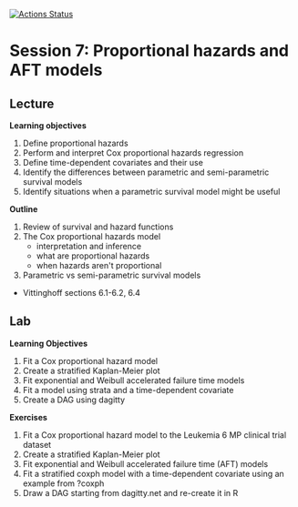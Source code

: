 <!-- badges: start -->
[![Actions Status](https://github.com/waldronbios2/session8/workflows/build/badge.svg)](https://github.com/waldronbios2/templatesession/actions)
<!-- badges: end -->

# Session 7: Proportional hazards and AFT models

## Lecture

**Learning objectives**

1. Define proportional hazards
2. Perform and interpret Cox proportional hazards regression
3. Define time-dependent covariates and their use
4. Identify the differences between parametric and semi-parametric survival models
5. Identify situations when a parametric survival model might be useful

**Outline**

1. Review of survival and hazard functions
2. The Cox proportional hazards model
    + interpretation and inference
    + what are proportional hazards
    + when hazards aren't proportional
3. Parametric vs semi-parametric survival models

* Vittinghoff sections 6.1-6.2, 6.4

## Lab

**Learning Objectives**

1. Fit a Cox proportional hazard model
2. Create a stratified Kaplan-Meier plot
3. Fit exponential and Weibull accelerated failure time models
4. Fit a model using strata and a time-dependent covariate
5. Create a DAG using dagitty

**Exercises**

1. Fit a Cox proportional hazard model to the Leukemia 6 MP clinical trial dataset
2. Create a stratified Kaplan-Meier plot
3. Fit exponential and Weibull accelerated failure time (AFT) models
4. Fit a stratified coxph model with a time-dependent covariate using an example from ?coxph
5. Draw a DAG starting from dagitty.net and re-create it in R
